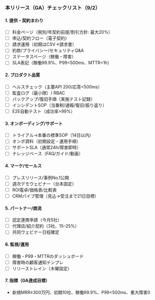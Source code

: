 ### 本リリース（GA）チェックリスト（9/2）

#### 1. 提供・契約まわり
- [ ] 料金ページ（税別/年契約前提/割引方針: 最大20%）
- [ ] 申込/契約フロー（電子契約）
- [ ] 請求運用（初期はCSV→請求書）
- [ ] 約款/プライバシー/セキュリティQ&A
- [ ] ステータスページ（稼働・障害）
- [ ] SLA表記（稼働99.9%、P99<500ms、MTTR<1h）

#### 2. プロダクト品質
- [ ] ヘルスチェック（主要API 200/応答<500ms）
- [ ] 監査ログ（最小限）/ RBAC
- [ ] バックアップ/復旧手順（実施テスト記録）
- [ ] インシデントSOP（当番制/通報/復旧/振り返り）
- [ ] E2E自動テスト（成功率>99%）

#### 3. オンボーディング/サポート
- [ ] トライアル→本番の標準SOP（14日以内）
- [ ] オンボ資料（初期設定・運用手順）
- [ ] サポートSLA（通常24h/障害即時）
- [ ] ナレッジベース（FAQ/ガイド/動画）

#### 4. マーケ/セールス
- [ ] プレスリリース/事例No.1公開
- [ ] 週次デモウェビナー（台本固定）
- [ ] ROI電卓/価格表/比較表
- [ ] CRMパイプ管理（見込→受注まで21日目標）

#### 5. パートナー/商流
- [ ] 認定連携申請（今月5社）
- [ ] 代理店/紹介契約（3社、15–25%）
- [ ] 共同ウェビナー日程確定

#### 6. 監視/運用
- [ ] 稼働・P99・MTTRのダッシュボード
- [ ] 障害時の顧客通知テンプレ
- [ ] リリーストレイン（木曜固定）

#### 7. 指標（GA達成目標）
- 新規MRR≥300万円、初期10社、稼働99.9%、P99<500ms、重大障害0
